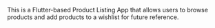 This is a Flutter-based Product Listing App that allows users to browse products and add products to a wishlist for future reference. 
